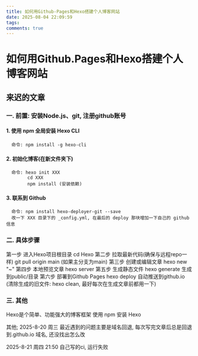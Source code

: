 ```yaml
---
title: 如何用Github-Pages和Hexo搭建个人博客网站
date: 2025-08-04 22:09:59
tags:
comments: true
---
```



<!-- more -->
# 如何用Github.Pages和Hexo搭建个人博客网站

## 来迟的文章
###  一. 前置: 安装Node.js、git, 注册github账号
#### 1. 使用 npm 全局安装 Hexo CLI 
      命令: npm install -g hexo-cli 

#### 2. 初始化博客(在新文件夹下)
      命令: hexo init XXX
            cd XXX
            npm install (安装依赖)

#### 3. 联系到 Github
      命令: npm install hexo-deployer-git --save
      改一下 XXX 目录下的 _config.yml, 在最后的 deploy 那块增加一下自己的 github 信息
     

###  二. 具体步骤  
   第一步 进入Hexo项目根目录                cd Hexo
   第二步 拉取最新代码(确保与远程repo一样)   git pull origin main (如果主分支为main)
   第三步 创建或编辑文章                    hexo new "~"
   第四步 本地预览文章                      hexo server
   第五步 生成静态文件                      hexo generate    生成到public/目录
   第六步 部署到Github Pages                hexo deploy       自动推送到github.io
   (清除生成的旧文件: hexo clean, 最好每次在生成文章前都用一下)


### 三. 其他
   Hexo是个简单、功能强大的博客框架
   使用 npm 安装 Hexo


其他; 
2025-8-20 周三
最近遇到的问题主要是域名回退, 每次写完文章后总是回退到.github.io 域名, 还没找出怎么改

2025-8-21 周四 21:50
自己写的ci, 运行失败
